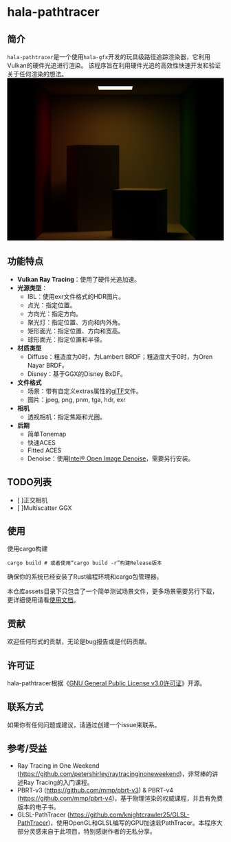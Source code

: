 # hala-pathtracer

## 简介
`hala-pathtracer`是一个使用`hala-gfx`开发的玩具级路径追踪渲染器，它利用Vulkan的硬件光追进行渲染。
该程序旨在利用硬件光追的高效性快速开发和验证关于任何渲染的想法。
![Image 1](docs/images/cornell-box.png)

## 功能特点
- **Vulkan Ray Tracing**：使用了硬件光追加速。
- **光源类型**：
  - IBL：使用exr文件格式的HDR图片。
  - 点光：指定位置。
  - 方向光：指定方向。
  - 聚光灯：指定位置、方向和内外角。
  - 矩形面光：指定位置、方向和宽高。
  - 球形面光：指定位置和半径。
- **材质类型**
  - Diffuse：粗造度为0时，为Lambert BRDF；粗造度大于0时，为Oren Nayar BRDF。
  - Disney：基于GGX的Disney BxDF。
- **文件格式**
  - 场景：带有自定义extras属性的[glTF](https://www.khronos.org/gltf/)文件。
  - 图片：jpeg, png, pnm, tga, hdr, exr
- **相机**
  - 透视相机：指定焦距和光圈。
- **后期**
  - 简单Tonemap
  - 快速ACES
  - Fitted ACES
  - Denoise：使用[Intel® Open Image Denoise](https://www.openimagedenoise.org/)，需要另行安装。

## TODO列表
- [ ]正交相机
- [ ]Multiscatter GGX

## 使用
使用cargo构建

```shell
cargo build # 或者使用“cargo build -r”构建Release版本
```

确保你的系统已经安装了Rust编程环境和cargo包管理器。

本仓库assets目录下只包含了一个简单测试场景文件，更多场景需要另行下载，更详细使用请看[使用文档](docs/HOW_TO.md)。

## 贡献
欢迎任何形式的贡献，无论是bug报告或是代码贡献。

## 许可证
hala-pathtracer根据《[GNU General Public License v3.0许可证](LICENSE)》开源。

## 联系方式
如果你有任何问题或建议，请通过创建一个issue来联系。

## 参考/受益
- Ray Tracing in One Weekend (https://github.com/petershirley/raytracinginoneweekend)，非常棒的讲述Ray Tracing的入门课程。
- PBRT-v3 (https://github.com/mmp/pbrt-v3) & PBRT-v4 (https://github.com/mmp/pbrt-v4)，基于物理渲染的权威课程，并且有免费版本的电子书。
- GLSL-PathTracer (https://github.com/knightcrawler25/GLSL-PathTracer)，使用OpenGL和GLSL编写的GPU加速软PathTracer。本程序大部分灵感来自于此项目，特别感谢作者的无私分享。